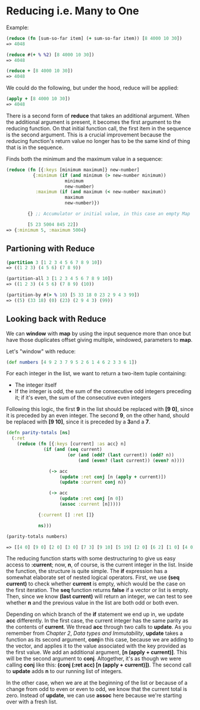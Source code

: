 # Reducing i.e. Many to One

Example:

```clojure
(reduce (fn [sum-so-far item] (+ sum-so-far item)) [8 4000 10 30])
=> 4048

(reduce #(+ % %2) [8 4000 10 30])
=> 4048

(reduce + [8 4000 10 30])
=> 4048
```

We could do the following, but under the hood, reduce will be applied:

```clojure
(apply + [8 4000 10 30])
=> 4048
```

There is a second form of **reduce** that takes an additional argument. When the additional argument is present, it becomes the first argument to the reducing function. On that initial function call, the first item in the sequence is the second argument. This is a crucial improvement because the reducing function's return value no longer has to be the same kind of thing that is in the sequence.

Finds both the minimum and the maximum value in a sequence:

```clojure
(reduce (fn [{:keys [minimum maximum]} new-number]
          {:minimum (if (and minimum (> new-number minimum))
                      minimum
                      new-number)
           :maximum (if (and maximum (< new-number maximum))
                      maximum
                      new-number)})

        {} ;; Accumulator or initial value, in this case an empty Map

        [5 23 5004 845 22])
=> {:minimum 5, :maximum 5004}
```

## Partioning with Reduce

```clojure
(partition 3 [1 2 3 4 5 6 7 8 9 10])
=> ((1 2 3) (4 5 6) (7 8 9))

(partition-all 3 [1 2 3 4 5 6 7 8 9 10])
=> ((1 2 3) (4 5 6) (7 8 9) (10))

(partition-by #(> % 10) [5 33 18 0 23 2 9 4 3 99])
=> ((5) (33 18) (0) (23) (2 9 4 3) (99))
```

## Looking back with Reduce

We can **window** with **map** by using the input sequence more than once but have those duplicates offset giving multiple, windowed, parameters to **map**.

Let's "window" with reduce:

```clojure
(def numbers [4 9 2 3 7 9 5 2 6 1 4 6 2 3 3 6 1])
```

For each integer in the list, we want to return a two-item tuple containing:

- The integer itself
- If the integer is odd, the sum of the consecutive odd integers preceding it; if it's even, the sum of the consecutive even integers

Following this logic, the first **9** in the list should be replaced with **[9 0]**, since it is preceded by an even integer. The second **9**, on the other hand, should be replaced with **[9 10]**, since it is preceded by a **3**and a **7**.

```clojure
(defn parity-totals [ns]
  (:ret
    (reduce (fn [{:keys [current] :as acc} n]
              (if (and (seq current)
                       (or (and (odd? (last current)) (odd? n))
                           (and (even? (last current)) (even? n))))

                (-> acc
                    (update :ret conj [n (apply + current)])
                    (update :current conj n))

                (-> acc
                    (update :ret conj [n 0])
                    (assoc :current [n]))))

            {:current [] :ret []}

            ns)))

(parity-totals numbers)

=> [[4 0] [9 0] [2 0] [3 0] [7 3] [9 10] [5 19] [2 0] [6 2] [1 0] [4 0] [6 4] [2 10] [3 0] [3 3] [6 0] [1 0]]
```

The reducing function starts with some destructuring to give us easy access to **:current**; now, **n**, of course, is the current integer in the list. Inside the function, the structure is quite simple. The **if** expression has a somewhat elaborate set of nested logical operators. First, we use **(seq current)** to check whether **current** is empty, which would be the case on the first iteration. The **seq** function returns **false** if a vector or list is empty. Then, since we know **(last current)** will return an integer, we can test to see whether **n** and the previous value in the list are both odd or both even.

Depending on which branch of the **if** statement we end up in, we update **acc** differently. In the first case, the current integer has the same parity as the contents of **current**. We thread **acc** through two calls to **update**. As you remember from *Chapter 2*, *Data types and Immutability*, **update** takes a function as its second argument, **conj**in this case, because we are adding to the vector, and applies it to the value associated with the key provided as the first value. We add an additional argument, **[n (apply + current)]**. This will be the second argument to **conj**. Altogether, it's as though we were calling **conj** like this: **(conj (:ret acc) [n (apply + current)])**. The second call to **update** adds **n** to our running list of integers.

In the other case, when we are at the beginning of the list or because of a change from odd to even or even to odd, we know that the current total is zero. Instead of **update**, we can use **assoc** here because we're starting over with a fresh list.